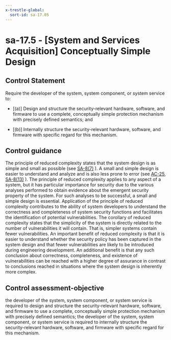 ```yaml
---
x-trestle-global:
  sort-id: sa-17.05
---
```


# sa-17.5 - \[System and Services Acquisition\] Conceptually Simple Design

## Control Statement

Require the developer of the system, system component, or system service to:

- \[(a)\] Design and structure the security-relevant hardware, software, and firmware to use a complete, conceptually simple protection mechanism with precisely defined semantics; and

- \[(b)\] Internally structure the security-relevant hardware, software, and firmware with specific regard for this mechanism.

## Control guidance

The principle of reduced complexity states that the system design is as simple and small as possible (see [SA-8(7)](#sa-8.7) ). A small and simple design is easier to understand and analyze and is also less prone to error (see [AC-25](#ac-25), [SA-8(13)](#sa-8.13) ). The principle of reduced complexity applies to any aspect of a system, but it has particular importance for security due to the various analyses performed to obtain evidence about the emergent security property of the system. For such analyses to be successful, a small and simple design is essential. Application of the principle of reduced complexity contributes to the ability of system developers to understand the correctness and completeness of system security functions and facilitates the identification of potential vulnerabilities. The corollary of reduced complexity states that the simplicity of the system is directly related to the number of vulnerabilities it will contain. That is, simpler systems contain fewer vulnerabilities. An important benefit of reduced complexity is that it is easier to understand whether the security policy has been captured in the system design and that fewer vulnerabilities are likely to be introduced during engineering development. An additional benefit is that any such conclusion about correctness, completeness, and existence of vulnerabilities can be reached with a higher degree of assurance in contrast to conclusions reached in situations where the system design is inherently more complex.

## Control assessment-objective

the developer of the system, system component, or system service is required to design and structure the security-relevant hardware, software, and firmware to use a complete, conceptually simple protection mechanism with precisely defined semantics;
the developer of the system, system component, or system service is required to internally structure the security-relevant hardware, software, and firmware with specific regard for this mechanism.
